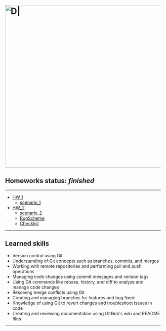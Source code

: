 # [<img src="https://github.githubassets.com/images/modules/logos_page/GitHub-Logo.png" title="" alt="D|" width="525">](https://www.github.com/)

## __Homeworks status:__ _finished_

---

- [HW_1](#hw_1)
  - [scenario_1][hw1_link]
- [HW_2](#hw_2)
  - [scenario_2][hw2_link]
  - [BugScheme][hw2bs_link]
  - [Checklist][hw2cl_link]

--- 

## Learned skills

- Version control using Git
- Understanding of Git concepts such as branches, commits, and merges
- Working with remote repositories and performing pull and push operations
- Managing code changes using commit messages and version tags
- Using Git commands like rebase, history, and diff to analyze and manage code changes
- Resolving merge conflicts using Git
- Creating and managing branches for features and bug fixed
- Knowledge of using Git to revert changes and troubleshoot issues in code
- Creating and reviewing documentation using GitHub's wiki and README files

---

[//]: # (Reference links)
[hw1_link]: <https://github.com/Foxive/GIT/blob/main/GIT1_scenario.md)>
[hw2_link]: <https://github.com/Foxive/GIT/blob/main/GIT2_scenario.md)>
[hw2bs_link]: <https://github.com/Foxive/GIT/blob/main/bugscheme.txt>
[hw2cl_link]: <https://github.com/Foxive/GIT/blob/main/checklist.txt>